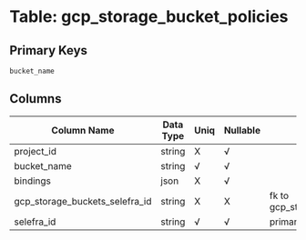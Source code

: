 # Table: gcp_storage_bucket_policies

## Primary Keys 

```
bucket_name
```


## Columns 

|  Column Name   |  Data Type  | Uniq | Nullable | Description | 
|  ----  | ----  | ----  | ----  | ---- | 
| project_id | string | X | √ |  | 
| bucket_name | string | √ | √ |  | 
| bindings | json | X | √ |  | 
| gcp_storage_buckets_selefra_id | string | X | X | fk to gcp_storage_buckets.selefra_id | 
| selefra_id | string | √ | √ | primary keys value md5 | 


